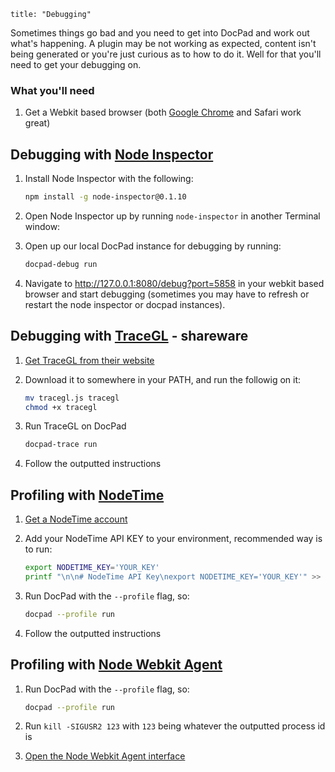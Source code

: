 ```
title: "Debugging"
```

Sometimes things go bad and you need to get into DocPad and work out what's happening. A plugin may be not working as expected, content isn't being generated or you're just curious as to how to do it. Well for that you'll need to get your debugging on.


### What you'll need

1. Get a Webkit based browser (both [Google Chrome](http://www.google.com/chrome/) and Safari work great)


## Debugging with [Node Inspector](https://github.com/dannycoates/node-inspector)

1. Install Node Inspector with the following:

	``` bash
	npm install -g node-inspector@0.1.10
	```

1. Open Node Inspector up by running `node-inspector` in another Terminal window:

1. Open up our local DocPad instance for debugging by running:

	``` bash
	docpad-debug run
	```

1. Navigate to http://127.0.0.1:8080/debug?port=5858 in your webkit based browser and start debugging (sometimes you may have to refresh or restart the node inspector or docpad instances).


## Debugging with [TraceGL](https://trace.gl/) - shareware

1. [Get TraceGL from their website](https://trace.gl/)

2. Download it to somewhere in your PATH, and run the followig on it:

	``` bash
    mv tracegl.js tracegl
    chmod +x tracegl
    ```

3. Run TraceGL on DocPad

	``` bash
    docpad-trace run
    ```

4. Follow the outputted instructions


## Profiling with [NodeTime](https://nodetime.com/)

1. [Get a NodeTime account](https://nodetime.com/)

2. Add your NodeTime API KEY to your environment, recommended way is to run:

	``` bash
	export NODETIME_KEY='YOUR_KEY'
	printf "\n\n# NodeTime API Key\nexport NODETIME_KEY='YOUR_KEY'" >> ~/.bash_profile
	```

3. Run DocPad with the `--profile` flag, so:

	``` bash
    docpad --profile run
    ```

4. Follow the outputted instructions


## Profiling with [Node Webkit Agent](https://github.com/c4milo/node-webkit-agent)

1. Run DocPad with the `--profile` flag, so:

	``` bash
    docpad --profile run
    ```

2. Run `kill -SIGUSR2 123` with `123` being whatever the outputted process id is

3. [Open the Node Webkit Agent interface](http://c4milo.github.io/node-webkit-agent/26.0.1410.65/inspector.html?host=localhost:9999&page=0)
